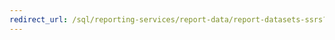 ```yaml
---
redirect_url: /sql/reporting-services/report-data/report-datasets-ssrs?view=sql-server-2014
---
```

